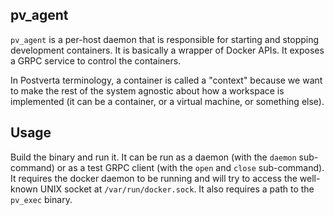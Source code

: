 ## pv_agent

`pv_agent` is a per-host daemon that is responsible for starting and
stopping development containers. It is basically a wrapper of Docker APIs.  It
exposes a GRPC service to control the containers.

In Postverta terminology, a container is called a "context" because we want to
make the rest of the system agnostic about how a workspace is implemented (it
can be a container, or a virtual machine, or something else).

## Usage

Build the binary and run it. It can be run as a daemon (with the `daemon`
sub-command) or as a test GRPC client (with the `open` and `close`
sub-command). It requires the docker daemon to be running and will try to
access the well-known UNIX socket at `/var/run/docker.sock`. It also requires a
path to the `pv_exec` binary.
